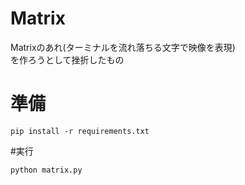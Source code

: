 # Matrix
Matrixのあれ(ターミナルを流れ落ちる文字で映像を表現)<br>
を作ろうとして挫折したもの
# 準備
```
pip install -r requirements.txt
```
#実行
```
python matrix.py
